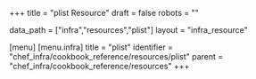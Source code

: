 +++
title = "plist Resource"
draft = false
robots = ""

data_path = ["infra","resources","plist"]
layout = "infra_resource"


[menu]
  [menu.infra]
    title = "plist"
    identifier = "chef_infra/cookbook_reference/resources/plist"
    parent = "chef_infra/cookbook_reference/resources"
+++

<!-- The contents of this page are automatically generated from the plist.yaml file in the data directory. -->
<!-- To suggest a change, edit the https://github.com/chef/chef/blob/master/lib/chef/resource/plist.rb file
      and submit a pull request to the https://github.com/chef/chef repository. -->
